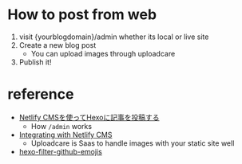 # How to post from web
1. visit {yourblogdomain}/admin whether its local or live site
2. Create a new blog post
    - You can upload images through uploadcare
3. Publish it!

# reference
- [Netlify CMSを使ってHexoに記事を投稿する](https://blog.unsweets.net/2017/03/write-blog-with-netlify-cms.html)
     - How `/admin` works
- [Integrating with Netlify CMS](https://uploadcare.com/docs/guides/netlify_cms/)
     - Uploadcare is Saas to handle images with your static site well
- [hexo-filter-github-emojis](https://github.com/crimx/hexo-filter-github-emojis)